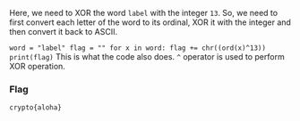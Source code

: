 Here, we need to XOR the word `label` with the integer `13`. So, we need to first convert each letter of the word to its ordinal, XOR it with the integer and then convert it back to ASCII.

`word = "label"
flag = ""
for x in word:
    flag += chr((ord(x)^13))
print(flag)`
 This is what the code also does.
`^` operator is used to perform XOR operation.

### Flag
`crypto{aloha}`

